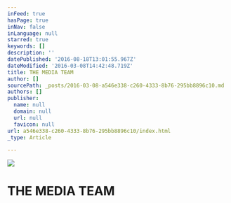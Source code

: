 ```yaml
---
inFeed: true
hasPage: true
inNav: false
inLanguage: null
starred: true
keywords: []
description: ''
datePublished: '2016-08-18T13:01:55.967Z'
dateModified: '2016-03-08T14:42:48.719Z'
title: THE MEDIA TEAM
author: []
sourcePath: _posts/2016-03-08-a546e338-c260-4333-8b76-295bb8896c10.md
authors: []
publisher:
  name: null
  domain: null
  url: null
  favicon: null
url: a546e338-c260-4333-8b76-295bb8896c10/index.html
_type: Article

---
```

![](https://the-grid-user-content.s3-us-west-2.amazonaws.com/443b6118-6902-4d77-a526-cefe26dcbee9.png)

# THE MEDIA TEAM